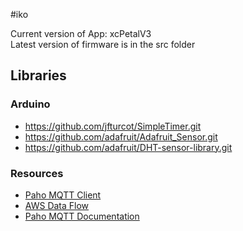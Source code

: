 #iko

Current version of App: xcPetalV3 \
Latest version of firmware is in the src folder

## Libraries

### Arduino 
* https://github.com/jfturcot/SimpleTimer.git 
* https://github.com/adafruit/Adafruit_Sensor.git 
* https://github.com/adafruit/DHT-sensor-library.git

### Resources

* [Paho MQTT Client](https://github.com/eclipse/paho.mqtt.python/blob/master/src/paho/mqtt/client.py)
* [AWS Data Flow](https://docs.aws.amazon.com/iot/latest/developerguide/device-shadow-data-flow.html)
* [Paho MQTT Documentation](https://www.eclipse.org/paho/clients/python/docs/#connect-reconnect-disconnect)
